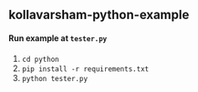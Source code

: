 ## kollavarsham-python-example

#### Run example at `tester.py`

1. `cd python`
1. `pip install -r requirements.txt`
1. `python tester.py`